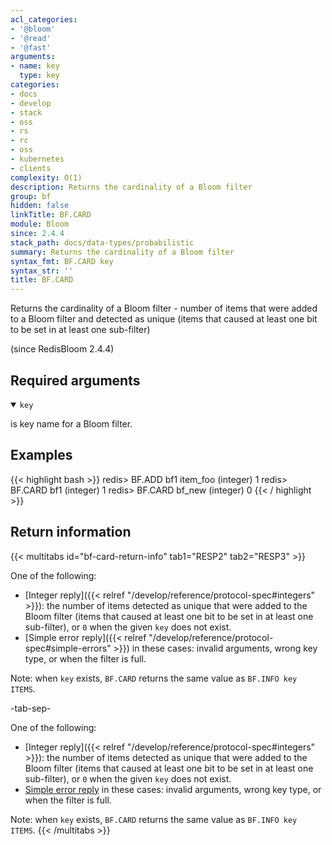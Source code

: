 ```yaml
---
acl_categories:
- '@bloom'
- '@read'
- '@fast'
arguments:
- name: key
  type: key
categories:
- docs
- develop
- stack
- oss
- rs
- rc
- oss
- kubernetes
- clients
complexity: O(1)
description: Returns the cardinality of a Bloom filter
group: bf
hidden: false
linkTitle: BF.CARD
module: Bloom
since: 2.4.4
stack_path: docs/data-types/probabilistic
summary: Returns the cardinality of a Bloom filter
syntax_fmt: BF.CARD key
syntax_str: ''
title: BF.CARD
---
```

Returns the cardinality of a Bloom filter - number of items that were added to a Bloom filter and detected as unique (items that caused at least one bit to be set in at least one sub-filter)

(since RedisBloom 2.4.4)

## Required arguments

<details open><summary><code>key</code></summary>

is key name for a Bloom filter.

</details>

## Examples

{{< highlight bash >}}
redis> BF.ADD bf1 item_foo
(integer) 1
redis> BF.CARD bf1
(integer) 1
redis> BF.CARD bf_new
(integer) 0
{{< / highlight >}}

## Return information

{{< multitabs id="bf-card-return-info" 
    tab1="RESP2" 
    tab2="RESP3" >}}

One of the following:
* [Integer reply]({{< relref "/develop/reference/protocol-spec#integers" >}}): the number of items detected as unique that were added to the Bloom filter (items that caused at least one bit to be set in at least one sub-filter), or `0` when the given `key` does not exist.
* [Simple error reply]({{< relref "/develop/reference/protocol-spec#simple-errors" >}}) in these cases: invalid arguments, wrong key type, or when the filter is full.

Note: when `key` exists, `BF.CARD` returns the same value as `BF.INFO key ITEMS`.

-tab-sep-

One of the following:
* [Integer reply]({{< relref "/develop/reference/protocol-spec#integers" >}}): the number of items detected as unique that were added to the Bloom filter (items that caused at least one bit to be set in at least one sub-filter), or `0` when the given `key` does not exist.
* [Simple error reply](../../develop/reference/protocol-spec#simple-errors) in these cases: invalid arguments, wrong key type, or when the filter is full.

Note: when `key` exists, `BF.CARD` returns the same value as `BF.INFO key ITEMS`.
{{< /multitabs >}}